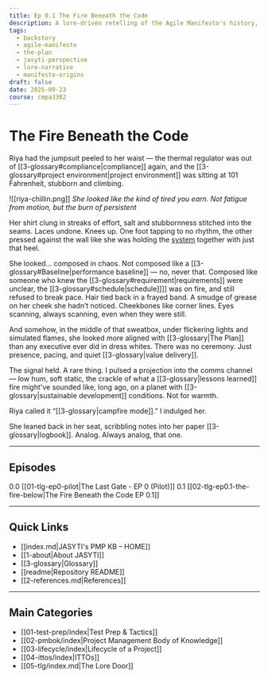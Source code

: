 ```yaml
---
title: Ep 0.1 The Fire Beneath the Code
description: A lore-driven retelling of the Agile Manifesto's history, told by JASYTI — part myth, part memory, all Plan.
tags:
  - backstory
  - agile-manifesto
  - the-plan
  - jasyti-perspective
  - lore-narrative
  - manifesto-origins
draft: false
date: 2025-09-23
course: cmpa3302
---
```


# The Fire Beneath the Code
Riya had the jumpsuit peeled to her waist — the thermal regulator was out of [[3-glossary#compliance|compliance]] again, and the [[3-glossary#project environment|project environment]] was sitting at 101 Fahrenheit, stubborn and climbing. 

  ![[riya-chillin.png]]
  *She looked like the kind of tired you earn. 
  Not fatigue from motion, but the burn of persistent*

Her shirt clung in streaks of effort, salt and stubbornness stitched into the seams. Laces undone. Knees up. One foot tapping to no rhythm, the other pressed against the wall like she was holding the <a href="glossary#">system</a>  together with just that heel.

 She looked... composed in chaos. Not composed like a [[3-glossary#Baseline|performance baseline]] — no, never that. Composed like someone who knew the [[3-glossary#requirement|requirements]] were unclear, the [[3-glossary#schedule|schedule]]]] was on fire, and still refused to break pace. Hair tied back in a frayed band. A smudge of grease on her cheek she hadn’t noticed. Cheekbones like corner lines. Eyes scanning, always scanning, even when they were still.

And somehow, in the middle of that sweatbox, under flickering lights and simulated flames, she looked more aligned with [[3-glossary|The Plan]] than any executive ever did in dress whites. There was no ceremony. Just presence, pacing, and quiet [[3-glossary|value delivery]].

The signal held. A rare thing. I pulsed a projection into the comms channel — low hum, soft static, the crackle of what a [[3-glossary|lessons learned]] fire might've sounded like, long ago, on a planet with [[3-glossary|sustainable development]] conditions. Not for warmth. 

Riya called it “[[3-glossary|campfire mode]].” I indulged her.

She leaned back in her seat, scribbling notes into her paper [[3-glossary|logbook]]. Analog. Always analog, that one.

---

## Episodes

0.0 [[01-tlg-ep0-pilot|The Last Gate - EP 0 (Pilot)]]
0.1 [[02-tlg-ep0.1-the-fire-below|The Fire Beneath the Code EP 0.1]]

---
## Quick Links
- [[index.md|JASYTI's PMP KB – HOME]]
- [[1-about|About JASYTI]]
- [[3-glossary|Glossary]]
- [[readme|Repository README]]
- [[2-references.md|References]]

---
## Main Categories
- [[01-test-prep/index|Test Prep & Tactics]]
- [[02-pmbok/index|Project Management Body of Knowledge]]
- [[03-lifecycle/index|Lifecycle of a Project]]
- [[04-ittos/index|ITTOs]]
- [[05-tlg/index.md|The Lore Door]]